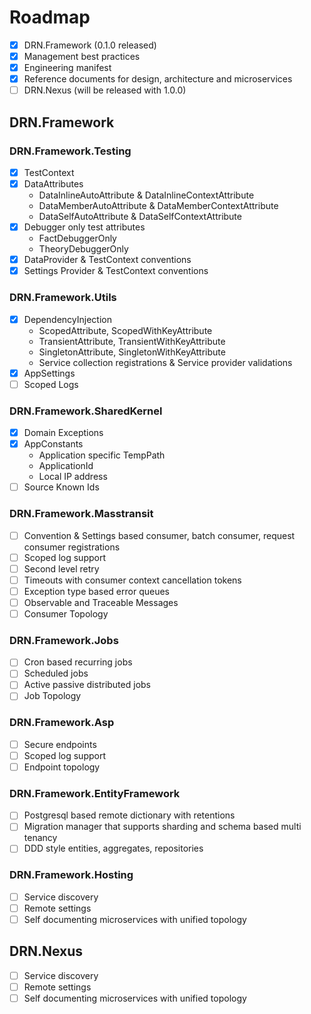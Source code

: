 # Roadmap
- [X] DRN.Framework (0.1.0 released)
- [X] Management best practices 
- [X] Engineering manifest
- [X] Reference documents for design, architecture and microservices
- [ ] DRN.Nexus  (will be released with 1.0.0)
## DRN.Framework
### DRN.Framework.Testing
- [X] TestContext 
- [X] DataAttributes
  - DataInlineAutoAttribute & DataInlineContextAttribute
  - DataMemberAutoAttribute & DataMemberContextAttribute
  - DataSelfAutoAttribute & DataSelfContextAttribute
- [X] Debugger only test attributes
  - FactDebuggerOnly
  - TheoryDebuggerOnly
- [X] DataProvider & TestContext conventions
- [X] Settings Provider & TestContext conventions
### DRN.Framework.Utils
- [X] DependencyInjection
  - ScopedAttribute, ScopedWithKeyAttribute
  - TransientAttribute, TransientWithKeyAttribute
  - SingletonAttribute, SingletonWithKeyAttribute
  - Service collection registrations & Service provider validations
- [X] AppSettings
- [ ] Scoped Logs
### DRN.Framework.SharedKernel
- [X] Domain Exceptions
- [X] AppConstants
  - Application specific TempPath 
  - ApplicationId
  - Local IP address
- [ ] Source Known Ids
### DRN.Framework.Masstransit
- [ ] Convention & Settings based consumer, batch consumer, request consumer registrations
- [ ] Scoped log support
- [ ] Second level retry
- [ ] Timeouts with consumer context cancellation tokens 
- [ ] Exception type based error queues
- [ ] Observable and Traceable Messages 
- [ ] Consumer Topology
### DRN.Framework.Jobs
- [ ] Cron based recurring jobs
- [ ] Scheduled jobs
- [ ] Active passive distributed jobs
- [ ] Job Topology
### DRN.Framework.Asp
- [ ] Secure endpoints
- [ ] Scoped log support
- [ ] Endpoint topology
### DRN.Framework.EntityFramework
- [ ] Postgresql based remote dictionary with retentions
- [ ] Migration manager that supports sharding and schema based multi tenancy
- [ ] DDD style entities, aggregates, repositories
### DRN.Framework.Hosting
- [ ] Service discovery
- [ ] Remote settings
- [ ] Self documenting microservices with unified topology
## DRN.Nexus
- [ ] Service discovery
- [ ] Remote settings
- [ ] Self documenting microservices with unified topology